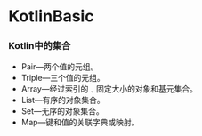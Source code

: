 # KotlinBasic

### Kotlin中的集合
* Pair—两个值的元组。
* Triple—三个值的元组。
* Array—经过索引的﹑固定大小的对象和基元集合。
* List—有序的对象集合。
* Set—无序的对象集合。
* Map—键和值的关联字典或映射。